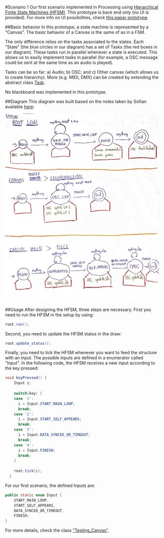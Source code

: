 #Scenario 1
Our first scenario implemented in Processing using [Hierarchical Finite State Machines (HFSM)](https://en.wikipedia.org/wiki/UML_state_machine#Hierarchically_nested_states). This prototype is back end only (no UI is provided). For more info on UI possibilities, check [this paper prototype](https://github.com/qualified-self/documents/blob/master/cue%20trigger%20system/interface%20prototypes/prototype1.md).

##Basic behavior
In this prototype, a state machine is represented by a "Canvas". The basic behavior of a Canvas is the same of as in a FSM. 

The only difference relies on the tasks associated to the states. Each "State" (the blue circles in our diagram) has a set of Tasks (the red boxes in our diagram). These tasks run in parallel whenever a state is executed. This allows us to easily implement tasks in parallel (for example, a OSC message could be sent at the same time as an audio is played). 

Tasks can be so far: a) Audio; b) OSC; and c) Other canvas (which allows us to create hierarchy). More (e.g. MIDI, DMX) can be created by extending the abstract class [Task](https://github.com/qualified-self/documents/blob/master/cue%20trigger%20system/code/hsfm_prototype/main/Task.pde).

No blackboard was implemented in this prototype.

##Diagram
This diagram was built based on the notes taken by Sofian available [here](https://github.com/qualified-self/documents/blob/master/cue%20trigger%20system/Meeting%20-%20September%2027%202016.md):

![image](state-machine-scenario.jpg)

##Usage
After designing the HFSM, three steps are necessary. First you need to run the HFSM in the setup by using:

```java
root.run();
```

Second, you need to update the HFSM status in the draw:

```java
root.update_status();
```

Finally, you need to tick the HFSM whenever you want to feed the structure with an input. The possible inputs are defined in a enumerator called "Input". In the following code, the HFSM receives a new input according to the key pressed:

```java
void keyPressed() {
	Input i;
	
    switch(key) {
    case '1':
      i = Input.START_MAIN_LOOP;
      break;
    case '2':
      i = Input.START_SELF_APPEARS;
      break;
    case '3':
      i = Input.DATA_SYNCED_OR_TIMEOUT;
      break;
    case '4':
      i = Input.FINISH;
      break;
    }
	
    root.tick(i);
  }
```

For our first scenario, the defined Inputs are:

```java
public static enum Input {
    START_MAIN_LOOP,
    START_SELF_APPEARS,
    DATA_SYNCED_OR_TIMEOUT,
    FINISH;
}
```

For more details, check the class ["Testing_Canvas"](https://github.com/qualified-self/documents/blob/master/cue%20trigger%20system/code/hsfm_prototype/main/Testing_Canvas.pde).

